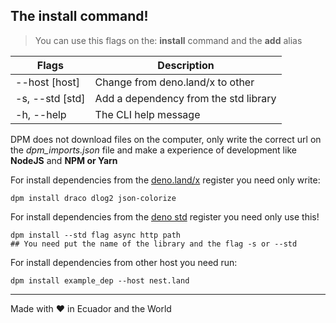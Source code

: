 ## The install command!

> You can use this flags on the: **install** command and the **add** alias

| Flags           | Description                           |
| --------------- | ------------------------------------- |
| --host [host]   | Change from deno.land/x to other      |
| -s, --std [std] | Add a dependency from the std library |
| -h, --help      | The CLI help message                  |

DPM does not download files on the computer, only write the correct url on the
_dpm_imports.json_ file and make a experience of development like **NodeJS** and
**NPM or Yarn**

For install dependencies from the [deno.land/x](https://deno.land/x/) register
you need only write:

```
dpm install draco dlog2 json-colorize
```

For install dependencies from the [deno std](https://deno.land/std) register you
need only use this!

```
dpm install --std flag async http path
## You need put the name of the library and the flag -s or --std
```

For install dependencies from other host you need run:

```
dpm install example_dep --host nest.land
```

---

Made with ♥ in Ecuador and the World
